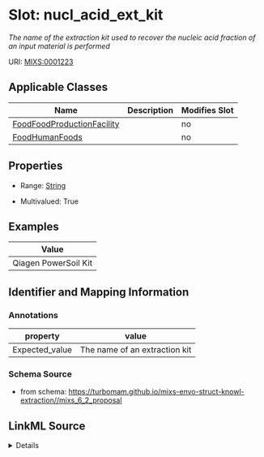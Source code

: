 # Slot: nucl_acid_ext_kit


_The name of the extraction kit used to recover the nucleic acid fraction of an input material is performed_



URI: [MIXS:0001223](https://w3id.org/mixs/0001223)



<!-- no inheritance hierarchy -->




## Applicable Classes

| Name | Description | Modifies Slot |
| --- | --- | --- |
[FoodFoodProductionFacility](FoodFoodProductionFacility.md) |  |  no  |
[FoodHumanFoods](FoodHumanFoods.md) |  |  no  |







## Properties

* Range: [String](String.md)

* Multivalued: True






## Examples

| Value |
| --- |
| Qiagen PowerSoil Kit |

## Identifier and Mapping Information





### Annotations

| property | value |
| --- | --- |
| Expected_value | The name of an extraction kit |



### Schema Source


* from schema: https://turbomam.github.io/mixs-envo-struct-knowl-extraction//mixs_6_2_proposal




## LinkML Source

<details>
```yaml
name: nucl_acid_ext_kit
annotations:
  Expected_value:
    tag: Expected_value
    value: The name of an extraction kit
description: The name of the extraction kit used to recover the nucleic acid fraction
  of an input material is performed
title: nucleic acid extraction kit
notes:
- kit
examples:
- value: Qiagen PowerSoil Kit
from_schema: https://turbomam.github.io/mixs-envo-struct-knowl-extraction//mixs_6_2_proposal
rank: 1000
string_serialization: '{text}'
slot_uri: MIXS:0001223
multivalued: true
alias: nucl_acid_ext_kit
domain_of:
- FoodFoodProductionFacility
- FoodHumanFoods
range: string
required: false
recommended: false

```
</details>